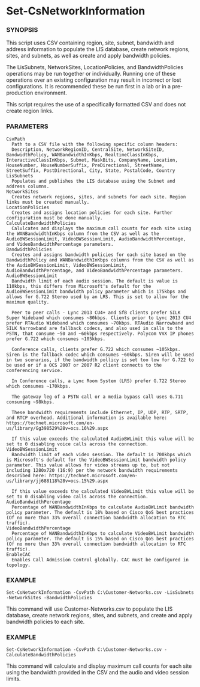 # Set-CsNetworkInformation

### SYNOPSIS
This script uses CSV containing region, site, subnet, bandwidth and address information to populate the LIS database, create network regions, sites, and subnets, as well as create and apply bandwidth policies.

The LisSubnets, NetworkSites, LocationPolicies, and BandwidthPolicies operations may be run together or individually. Running one of these operations over an existing configuration may result in incorrect or lost configurations. It is recommended these be run first in a lab or in a pre-production environment.

This script requires the use of a specifically formatted CSV and does not create region links.

### PARAMETERS
```
CsvPath
  Path to a CSV file with the following specific column headers:
  Description, NetworkRegionID, CentralSite, NetworkSiteID, BandwidthPolicy, WANBandwidthInKbps, RealtimeClassInKbps, InteractiveClassInKbps, Subnet, MaskBits, CompanyName, Location, HouseNumber, HouseNumberSuffix, PreDirectional, StreetName, StreetSuffix, PostDirectional, City, State, PostalCode, Country
LisSubnets
  Populates and publishes the LIS database using the Subnet and address columns.
NetworkSites
  Creates network regions, sites, and subnets for each site. Region links must be created manually.
LocationPolicies
  Creates and assigns location policies for each site. Further configuration must be done manually.
CalculateBandwidthPolicies
  Calulcates and displays the maximum call counts for each site using the WANBandwidthInKbps column from the CSV as well as the AudioBWSessionLimit, VideoBWSessionLimit, AudioBandwidthPercentage, and VideoBandwidthPercentage parameters.
BandwidthPolicies
  Creates and assigns bandwidth policies for each site based on the BandwidthPolicy and WANBandwidthInKbps columns from the CSV as well as the AudioBWSessionLimit, VideoBWSessionLimit, AudioBandwidthPercentage, and VideoBandwidthPercentage parameters.
AudioBWSessionLimit
  Bandwidth limit of each audio session. The default is value is 110kbps, this differs from Microsoft's default for the AudioBWSessionLimit bandwidth policy parameter which is 175kbps and allows for G.722 Stereo used by an LRS. This is set to allow for the maximum quality.

  Peer to peer calls - Lync 2013 CU4+ and SfB clients prefer SILK Super Wideband which consumes ~80kbps. Clients prior to Lync 2013 CU4 prefer RTAudio Wideband which consumes ~70kbps. RTAudio Narrowband and SILK Narrowband are fallback codecs, and also used in calls to the PSTN, that consume ~50 and ~60kbps respectively. Polycom VVX IP phones prefer G.722 which consumes ~105kbps.

  Conference calls, clients prefer G.722 which consumes ~105kbps. Siren is the fallback codec which consumes ~60kbps. Siren will be used in two scenarios, if the bandwidth pollicy is set too low for G.722 to be used or if a OCS 2007 or 2007 R2 client connects to the conferencing service.

  In Conference calls, a Lync Room System (LRS) prefer G.722 Stereo which consumes ~170kbps.

  The gateway leg of a PSTN call or a media bypass call uses G.711 consuming ~98kbps.

  These bandwidth requirements include Ethernet, IP, UDP, RTP, SRTP, and RTCP overhead. Additional information is available here: https://technet.microsoft.com/en-us/library/Gg398529%28v=ocs.16%29.aspx

  If this value exceeds the calculated AudioBWLimit this value will be set to 0 disabling voice calls across the connection.
VideoBWSessionLimit
  Bandwidth limit of each video session. The default is 700kbps which is Microsoft's default for the VideoBWSessionLimit bandwidth policy parameter. This value allows for video streams up to, but not including 1280x720 (16:9) per the network bandwidth requirements described here: https://technet.microsoft.com/en-us/library/jj688118%28v=ocs.15%29.aspx

  If this value exceeds the calculated VideoBWLimit this value will be set to 0 disabling video calls across the connection.
AudioBandwidthPercentage
  Percentage of WANBandwidthInKbps to calculate AudioBWLimit bandwidth policy parameter. The default is 18% based on Cisco QoS best practices (Of no more than 33% overall connection bandwidth allocation to RTC traffic).
VideoBandwidthPercentage
  Percentage of WANBandwidthInKbps to calculate VideoBWLimit bandwidth policy parameter. The default is 15% based on Cisco QoS best practices (Of no more than 33% overall connection bandwidth allocation to RTC traffic).
EnableCAC
  Enables Call Admission Control globally. CAC must be configured in topology.
```

### EXAMPLE
```
Set-CsNetworkInformation -CsvPath C:\Customer-Networks.csv -LisSubnets -NetworkSites -BandwidthPolicies
```
This command will use Customer-Networks.csv to populate the LIS database, create network regions, sites, and subnets, and create and apply bandwidth policies to each site.
    
### EXAMPLE
```
Set-CsNetworkInformation -CsvPath C:\Customer-Networks.csv -CalculateBandwidthPolicies
```
This command will calculate and display maximum call counts for each site using the bandwidth provided in the CSV and the audio and video session limits.
